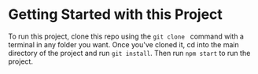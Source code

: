 # Getting Started with this Project

To run this project, clone this repo using the `git clone ` command with a terminal in any folder you want. 
Once you've cloned it, cd into the main directory of the project and run `git install`.
Then run `npm start` to run the project.

